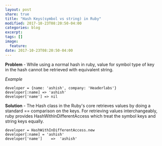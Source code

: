```yaml
---
layout: post
share: true
title: "Hash Keys(symbol vs string) in Ruby"
modified: 2017-10-23T08:20:50-04:00
categories: blog
excerpt:
tags: []
image:
  feature:
date: 2017-10-23T08:20:50-04:00
---
```


**Problem** - While using a normal hash in ruby, value for symbol type of key in the hash cannot be retrieved with equivalent string.

*Example*

```
developer = {name: 'ashish', company: 'Headerlabs'}
developer[:name] => 'ashish'
developer['name'] => nil
```

**Solution** - The Hash class in the Ruby's core retrieves values by doing a standard == comparison on the keys.
For retrieving values interchangeably, ruby provides HashWithInDifferentAccess  which treat the symbol keys and string keys equally.

```
developer = HashWithInDifferentAccess.new
developer[:name] = 'ashish'
developer['name']    =>  'ashish'
```
